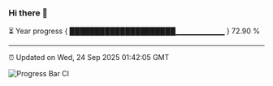### Hi there 👋

⏳ Year progress { █████████████████████▁▁▁▁▁▁▁▁▁ } 72.90 %

---

⏰ Updated on Wed, 24 Sep 2025 01:42:05 GMT

![Progress Bar CI](https://github.com/liununu/liununu/workflows/Progress%20Bar%20CI/badge.svg)
